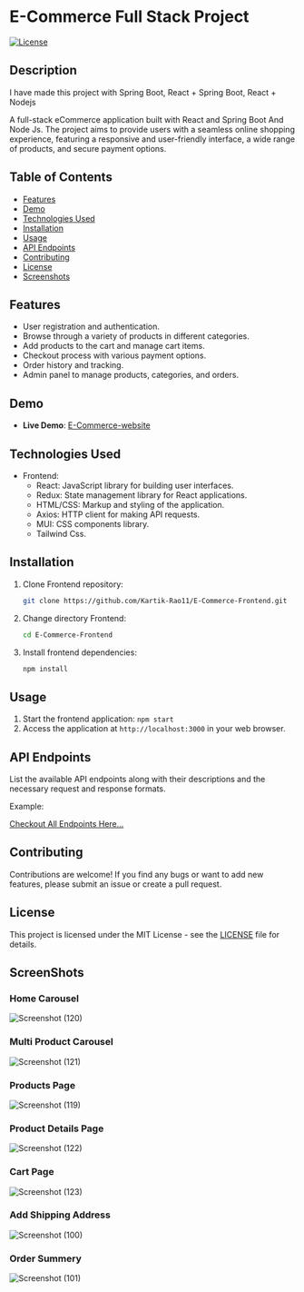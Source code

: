 # E-Commerce Full Stack Project

[![License](https://img.shields.io/badge/license-MIT-blue.svg)](https://opensource.org/licenses/MIT)

## Description

I have made this project with Spring Boot, React + Spring Boot, React + Nodejs

A full-stack eCommerce application built with React and Spring Boot And Node Js. The project aims to provide users with a seamless online shopping experience, featuring a responsive and user-friendly interface, a wide range of products, and secure payment options.


## Table of Contents

- [Features](#features)
- [Demo](#demo)
- [Technologies Used](#technologies-used)
- [Installation](#installation)
- [Usage](#usage)
- [API Endpoints](#api-endpoints)
- [Contributing](#contributing)
- [License](#license)
- [Screenshots](#screenshots)

## Features

- User registration and authentication.
- Browse through a variety of products in different categories.
- Add products to the cart and manage cart items.
- Checkout process with various payment options.
- Order history and tracking.
- Admin panel to manage products, categories, and orders.

## Demo

- **Live Demo**: [E-Commerce-website](https://e-commerce-frontend-kartik-rao.vercel.app/)

## Technologies Used

- Frontend:
  - React: JavaScript library for building user interfaces.
  - Redux: State management library for React applications.
  - HTML/CSS: Markup and styling of the application.
  - Axios: HTTP client for making API requests.
  - MUI: CSS components library.
  - Tailwind Css.
## Installation

1. Clone Frontend repository: 
    ```bash
    git clone https://github.com/Kartik-Rao11/E-Commerce-Frontend.git
2. Change directory Frontend:
    ```bash
    cd E-Commerce-Frontend
3. Install frontend dependencies: 
    ```bash
    npm install
## Usage

1. Start the frontend application: `npm start`
2. Access the application at `http://localhost:3000` in your web browser.

## API Endpoints

List the available API endpoints along with their descriptions and the necessary request and response formats.

Example:

[Checkout All Endpoints Here...](https://e-commerce-backend-production-ad10.up.railway.app/swagger-ui/index.html)

## Contributing

Contributions are welcome! If you find any bugs or want to add new features, please submit an issue or create a pull request.

## License

This project is licensed under the MIT License - see the [LICENSE](LICENSE) file for details.


## ScreenShots

### Home Carousel
![Screenshot (120)](https://github.com/ashok0001/shopwithzosh/assets/93376968/a559ba7a-3350-41b8-9151-5813ad0b3597)


### Multi Product Carousel
![Screenshot (121)](https://github.com/ashok0001/shopwithzosh/assets/93376968/089666de-bbfa-4218-876e-5dbe7306325c)


### Products Page
![Screenshot (119)](https://github.com/ashok0001/shopwithzosh/assets/93376968/4f200711-b90e-4324-bc74-5f7beb01125d)


### Product Details Page
![Screenshot (122)](https://github.com/ashok0001/shopwithzosh/assets/93376968/53f2b45d-3e49-4d58-9249-15e85bd7aca5)


### Cart Page
![Screenshot (123)](https://github.com/ashok0001/shopwithzosh/assets/93376968/50a05948-8f06-48eb-b526-d1ac62bdd3ca)


### Add Shipping Address
![Screenshot (100)](https://github.com/ashok0001/shopwithzosh/assets/93376968/c8354400-8fac-4ee6-b2d4-6c3b79d696c7)


### Order Summery
![Screenshot (101)](https://github.com/ashok0001/shopwithzosh/assets/93376968/2847231f-72ff-46de-9426-ded1e9133326)

